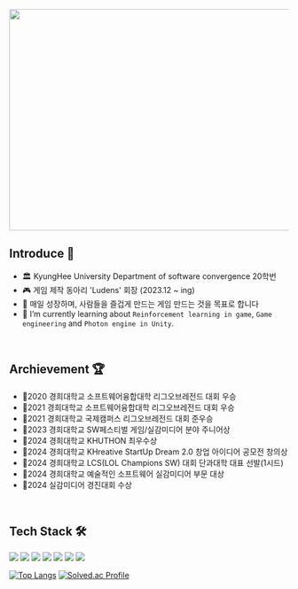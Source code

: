 <img src="https://github.com/user-attachments/assets/78c6625a-8b00-4034-92e5-f1ab4e7e05a2" width="900px" height="400px" >

## Introduce 👋

<!--
**CuriHuS/CuriHuS** is a ✨ _special_ ✨ repository because its `README.md` (this file) appears on your GitHub profile.

Here are some ideas to get you started:

- 🔭 I’m currently working on ...
- 🌱 I’m currently learning ...
- 👯 I’m looking to collaborate on ...
- 🤔 I’m looking for help with ...
- 💬 Ask me about ...
- 📫 How to reach me: ...
- 😄 Pronouns: ...
- ⚡ Fun fact: ...
-->


- 🏛 KyungHee University Department of software convergence 20학번
- 🎮 게임 제작 동아리 'Ludens' 회장 (2023.12 ~ ing)
- 🚩 매일 성장하며, 사람들을 즐겁게 만드는 게임 만드는 것을 목표로 합니다
- 📝 I’m currently learning about `Reinforcement learning in game`, `Game engineering` and  `Photon engine in Unity`.
</br>



## Archievement 🏆
 
- 🏅2020 경희대학교 소프트웨어융합대학 리그오브레전드 대회 우승
- 🏅2021 경희대학교 소프트웨어융합대학 리그오브레전드 대회 우승
- 🏅2021 경희대학교 국제캠퍼스 리그오브레전드 대회 준우승
- 🏅2023 경희대학교 SW페스티벌 게임/실감미디어 분야 주니어상
- 🏅2024 경희대학교 KHUTHON 최우수상
- 🏅2024 경희대학교 KHreative StartUp Dream 2.0 창업 아이디어 공모전 창의상
- 🏅2024 경희대학교 LCS(LOL Champions SW) 대회 단과대학 대표 선발(1시드)
- 🏅2024 경희대학교 예술적인 소프트웨어 실감미디어 부문 대상
- 🏅2024 실감미디어 경진대회 수상

</br>

## Tech Stack 🛠
<img src="https://img.shields.io/badge/Python-3776AB?style=for-the-badge&logo=Python&logoColor=white"> <img src="https://img.shields.io/badge/Discord Bot-0175C2?style=for-the-badge&logo=Discord&logoColor=#5865F2">
<img src="https://img.shields.io/badge/C++-00599C?style=for-the-badge&logo=cplusplus&logoColor=#00599C">
<img src="https://img.shields.io/badge/GitHub-5586A4?style=for-the-badge&logo=GitHub&logoColor=#181717">
<img src="https://img.shields.io/badge/Unity-0E1128?style=for-the-badge&logo=Unity&logoColor=white">
<img src="https://img.shields.io/badge/Unreal Engine-0E1128?style=for-the-badge&logo=Unreal Engine&logoColor=#0E1128">
<img src="https://img.shields.io/badge/Perforce-0175C2?style=for-the-badge&logo=Perforce&logoColor=#404040">



 [![Top Langs](https://github-readme-stats.vercel.app/api/top-langs/?username=curihus&exclude_repo=lol-searcher,Discord-Bot&layout=compact&theme=light)](https://github.com/CuriHuS/Baekjoon) [![Solved.ac Profile](http://mazassumnida.wtf/api/generate_badge?boj=curihus)](https://solved.ac/curihus)

